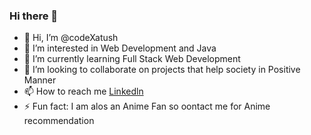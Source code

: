 ### Hi there 👋

- 👋 Hi, I’m @codeXatush
- 👀 I’m interested in Web Development and Java 
- 🌱 I’m currently learning Full Stack Web Development
- 💞️ I’m looking to collaborate on projects that help society in Positive Manner
- 📫 How to reach me [Linkedln](https://www.linkedin.com/in/atush-goel-6a14161a0)
- ⚡ Fun fact: I am alos an Anime Fan so oontact me for Anime recommendation 
<!---
codeXatush/codeXatush is a ✨ special ✨ repository because its `README.md` (this file) appears on your GitHub profile.
You can click the Preview link to take a look at your changes.
--->

